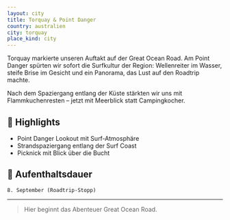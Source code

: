 ```yaml
---
layout: city
title: Torquay & Point Danger
country: australien
city: torquay
place_kind: city
---
```


Torquay markierte unseren Auftakt auf der Great Ocean Road. Am Point Danger spürten wir sofort die Surfkultur der Region: Wellenreiter im Wasser, steife Brise im Gesicht und ein Panorama, das Lust auf den Roadtrip machte.

Nach dem Spaziergang entlang der Küste stärkten wir uns mit Flammkuchenresten – jetzt mit Meerblick statt Campingkocher.

## 📍 Highlights
- Point Danger Lookout mit Surf-Atmosphäre
- Strandspaziergang entlang der Surf Coast
- Picknick mit Blick über die Bucht

## 📅 Aufenthaltsdauer
`8. September (Roadtrip-Stopp)`

---

> Hier beginnt das Abenteuer Great Ocean Road.
